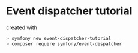 # Event dispatcher tutorial

created with 

~~~bash
> symfony new event-dispatcher-tutorial
> composer require symfony/event-dispatcher  
~~~